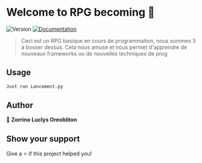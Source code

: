 # Welcome to RPG becoming 👋
![Version](https://img.shields.io/badge/version-0.2.4-blue.svg?cacheSeconds=2592000)
[![Documentation](https://img.shields.io/badge/documentation-yes-brightgreen.svg)](https://github.com/Luclys/Projet-Rpg/wiki)

> Ceci est un RPG basique en cours de programmation, nous sommes 3 à bosser dessus. Cela nous amuse et nous permet d'apprendre de nouveaux frameworks ou de nouvelles techniques de prog

## Usage

```sh
Just run Lancement.py
```

## Author

👤 **Zorrino Luclys Oreobliton**


## Show your support

Give a ⭐️ if this project helped you!
